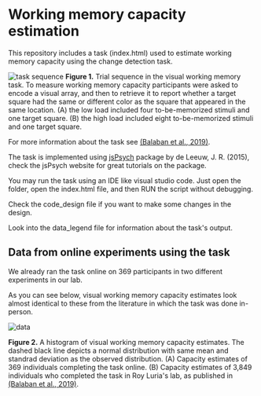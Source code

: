 <h1>Working memory capacity estimation </h1>
This repository includes a task (index.html) used to estimate working memory capacity using the change detection task.

![task sequence](https://github.com/shahar-lab/working_memory_capacity_change_detection_task/blob/main/figure1.png?raw=true)
**Figure 1.** Trial sequence in the visual working memory task. To measure working memory capacity participants were asked to encode a visual array, and then to retrieve it to report whether a target square had the same or different color as the square that appeared in the same location. (A) the low load included four to-be-memorized stimuli and one target square. (B) the high load included eight to-be-memorized stimuli and one target square.

For more information about the task see <a href="https://pubmed.ncbi.nlm.nih.gov/31234117/">(Balaban et al., 2019)</a>.

The task is implemented using  <a href="https://www.jspsych.org/7.1/tutorials/hello-world/">jsPsych</a> package by de Leeuw, J. R. (2015), check the jsPsych website for great tutorials on the package. 

You may run the task using an IDE like visual studio code. Just open the folder, open the index.html file, and then RUN the script without debugging.

Check the code_design file if you want to make some changes in the design. 

Look into the data_legend file for information about the task's output.

<h2> Data from online experiments using the task </h2>

We already ran the task online on 369 participants in two different experiments in our lab.

As you can see below, visual working memory capacity estimates look almost identical to these from the literature in which the task was done in-person.

![data](https://github.com/shahar-lab/working_memory_capacity_change_detection_task/blob/main/figure2.png?raw=true)

**Figure 2.** A histogram of visual working memory capacity estimates. The dashed black line depicts a normal distribution with same mean and standrad deviation as the observed distribution. (A) Capacity estimates of 369 individuals completing the task online. (B) Capacity estimates of 3,849 individuals who completed the task in Roy Luria's lab, as published in <a href="https://pubmed.ncbi.nlm.nih.gov/31234117/">(Balaban et al., 2019)</a>. 
